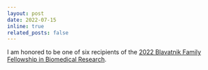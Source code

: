 ```yaml
---
layout: post
date: 2022-07-15
inline: true
related_posts: false
---
```


I am honored to be one of six recipients of the [2022 Blavatnik Family Fellowship in Biomedical Research](https://www.med.upenn.edu/bgs/news-and-events/).
